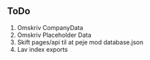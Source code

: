 ## ToDo

1. Omskriv CompanyData
2. Omskriv Placeholder Data
3. Skift pages/api til at peje mod database.json
4. Lav index exports
